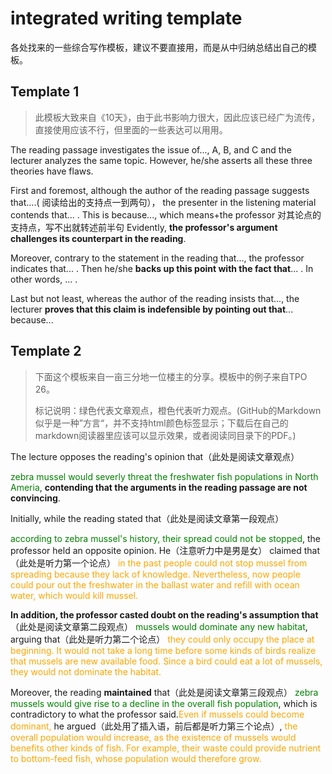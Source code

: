 # integrated writing template

各处找来的一些综合写作模板，建议不要直接用，而是从中归纳总结出自己的模板。

## Template 1

> 此模板大致来自《10天》，由于此书影响力很大，因此应该已经广为流传，直接使用应该不行，但里面的一些表达可以用用。

  The reading passage investigates the issue of...,  A, B, and C and the lecturer analyzes the same topic. However, he/she asserts all these three theories have flaws.  

First and foremost, although the author of the reading passage suggests that....( 阅读给出的支持点一到两句）， the presenter in the listening material contends that... . This is because..., which means+the professor 对其论点的支持点，写不出就转述前半句   Evidently,  **the professor's argument challenges its counterpart in the reading**.  

Moreover, contrary to the statement in the reading that..., the professor indicates that... . Then he/she **backs up this point with the fact that**... . In other words, ... .  

Last but not least, whereas the author of the reading insists that..., the lecturer **proves that this claim is indefensible  by pointing out that**... because... 



## Template 2

> 下面这个模板来自一亩三分地一位楼主的分享。模板中的例子来自TPO 26。
>
> 标记说明：绿色代表文章观点，橙色代表听力观点。(GitHub的Markdown似乎是一种”方言“，并不支持html颜色标签显示；下载后在自己的markdown阅读器里应该可以显示效果，或者阅读同目录下的PDF。)

The lecture opposes the reading's opinion that（此处是阅读文章观点）

<font color = "green">zebra mussel would severly threat the freshwater fish populations in North Ameria</font>, **contending that the arguments in the reading passage are not convincing**.

Initially, while the reading stated that（此处是阅读文章第一段观点）

<font color = "green">according to zebra mussel's history, their spread could not be stopped</font>, the professor held an opposite opinion. He（注意听力中是男是女） claimed that（此处是听力第一个论点） <font color = "orange">in the past people could not stop mussel from spreading because they lack of knowledge. Nevertheless, now people could pour out the freshwater in the ballast water and refill with ocean water, which would kill mussel.</font>

**In addition, the professor casted doubt on the reading's assumption that**（此处是阅读文章第二段观点）<font color = "green"> mussels would dominate any new habitat</font>, arguing that（此处是听力第二个论点）<font color = "orange"> they could only occupy the place at beginning. It would not take a long time before some kinds of birds realize that mussels are new available food. Since a bird could eat a lot of mussels, they would not dominate the habitat.</font>

Moreover, the reading **maintained** that（此处是阅读文章第三段观点）<font color = "green"> zebra mussels would give rise to a decline in the overall fish population</font>, which is contradictory to what the professor said.<font color = "orange">Even if mussels could become dominant,</font> he argued（此处用了插入语，前后都是听力第三个论点）, <font color = "orange">the overall population would increase, as the existence of mussels would benefits other kinds of fish. For example, their waste could provide nutrient to bottom-feed fish, whose population would therefore grow.</font>